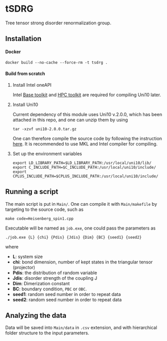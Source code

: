 # tSDRG
Tree tensor strong disorder renormalization group.

Installation
-------

#### Docker

```
docker build --no-cache --force-rm -t tsdrg .
```
  
#### Build from scratch
  
1. Install Intel oneAPI
    
    Intel [Base toolkit](https://software.intel.com/content/www/us/en/develop/tools/oneapi/base-toolkit.html)
    and [HPC toolkit](https://software.intel.com/content/www/us/en/develop/tools/oneapi/hpc-toolkit.html) 
    are required for compiling Uni10 later.

2. Install Uni10
   
    Current dependency of this module uses Uni10 v.2.0.0,
    which has been attached in this repo,
    and one can unzip them by using
    ```
    tar -xzvf uni10-2.0.0.tar.gz
    ```
   
    One can therefore compile the source code by following the instruction [here](https://gitlab.com/uni10/uni10).
    It is recommended to use MKL and Intel compiler for compiling.

3. Set up the environment variables
    
    ```
    export LD_LIBRARY_PATH=$LD_LIBRARY_PATH:/usr/local/uni10/lib/
    export C_INCLUDE_PATH=$C_INCLUDE_PATH:/usr/local/uni10/include/
    export CPLUS_INCLUDE_PATH=$CPLUS_INCLUDE_PATH:/usr/local/uni10/include/
    ```
    
Running a script
-------
The main script is put in `Main/`.
One can compile it with `Main/makefile` by targeting to the source code,
such as
```
make code=Heisenberg_spin1.cpp
```
Executable will be named as `job.exe`,
one could pass the parameters as
```
./job.exe {L} {chi} {Pdis} {Jdis} {Dim} {BC} {seed1} {seed2}
```
where
* **L**: system size
* **chi**: bond dimension, number of kept states in the triangular tensor (projector)
* **Pdis**: the distribution of random variable 
* **Jdis**: disorder strength of the coupling J
* **Dim**: Dimerization constant
* **BC**: boundary condition, `PBC` or `OBC`.
* **seed1**: random seed number in order to repeat data
* **seed2**: random seed number in order to repeat data

Analyzing the data
-------

Data will be saved into `Main/data` in `.csv` extension,
and with hierarchical folder structure to the input parameters.